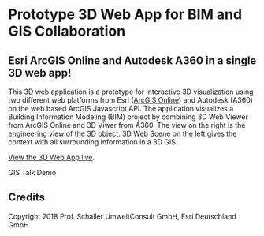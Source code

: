# Prototype 3D Web App for BIM and GIS Collaboration
## Esri ArcGIS Online and Autodesk A360 in a single 3D web app!

This 3D web application is a prototype for interactive 3D visualization using two different web platforms from Esri (<a target="_blank" href="https://www.arcgis.com/home/index.html">ArcGIS Online</a>) and Autodesk (A360) on the web based ArcGIS Javascript API. The application visualizes a Building Information Modeling (BIM) project by combining 3D Web Viewer from ArcGIS Online and 3D Viwer from A360. The view on the right is the engineering view of the 3D object. 3D Web Scene on the left gives the context with all surrounding information in a 3D GIS.<br>

<a target="_blank" href="https://oertac.github.io/GISTalk-3D">View the 3D Web App live</a>.

GIS Talk Demo


## Credits
Copyright 2018 Prof. Schaller UmweltConsult GmbH, Esri Deutschland GmbH







